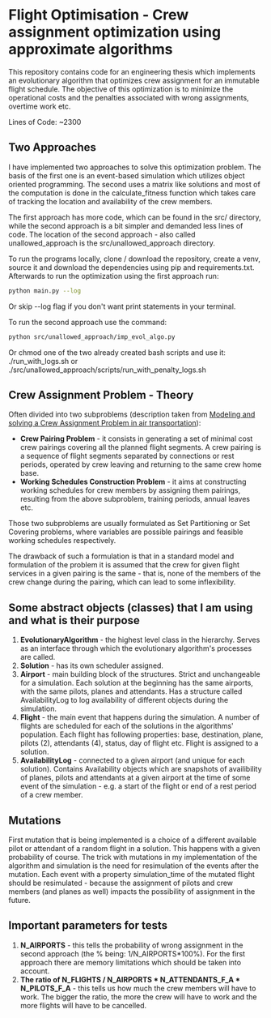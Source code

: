 # Flight Optimisation - Crew assignment optimization using approximate algorithms

This repository contains code for an engineering thesis which implements an evolutionary algorithm that optimizes crew assignment for an immutable flight schedule. The objective of this optimization is to minimize the operational costs and the penalties associated with wrong assignments, overtime work etc.

Lines of Code: ~2300

## Two Approaches

I have implemented two approaches to solve this optimization problem. The basis of the first one is an event-based simulation which utilizes object oriented programming. The second uses a matrix like solutions and most of the computation is done in the calculate_fitness function which takes care of tracking the location and availability of the crew members.

The first approach has more code, which can be found in the src/ directory, while the second approach is a bit simpler and demanded less lines of code. The location of the second approach - also called unallowed_approach is the src/unallowed_approach directory.

To run the programs locally, clone / download the repository, create a venv, source it and download the dependencies using pip and requirements.txt. Afterwards to run the optimization using the first approach run:

```bash
python main.py --log
```

Or skip --log flag if you don't want print statements in your terminal.

To run the second approach use the command:

```bash
python src/unallowed_approach/imp_evol_algo.py 
```

Or chmod one of the two already created bash scripts and use it: ./run_with_logs.sh or ./src/unallowed_approach/scripts/run_with_penalty_logs.sh

## Crew Assignment Problem - Theory

Often divided into two subproblems (description taken from [Modeling and solving a Crew Assignment Problem in air transportation](https://www.sciencedirect.com/science/article/abs/pii/S0377221705003760#:~:text=Introduction%20For%20airline%20companies%2C%20the,costs%20and%20fuel%20consumption%20costs)):

- **Crew Pairing Problem** - it consists in generating a set of minimal cost crew pairings covering all the planned flight segments. A crew pairing is a sequence of flight segments separated by connections or rest periods, operated by crew leaving and returning to the same crew home base.
- **Working Schedules Construction Problem** - it aims at constructing working schedules for crew members by assigning them pairings, resulting from the above subproblem, training periods, annual leaves etc.

Those two subproblems are usually formulated as Set Partitioning or Set Covering problems, where variables are possible pairings and feasible working schedules respectively.

The drawback of such a formulation is that in a standard model and formulation of the problem it is assumed that the crew for given flight services in a given pairing is the same - that is, none of the members of the crew change during the pairing, which can lead to some inflexibility.

## Some abstract objects (classes) that I am using and what is their purpose

1. **EvolutionaryAlgorithm** - the highest level class in the hierarchy. Serves as an interface through which the evolutionary algorithm's processes are called.
2. **Solution** - has its own scheduler assigned.
3. **Airport** - main building block of the structures. Strict and unchangeable for a simulation. Each solution at the beginning has the same airports, with the same pilots, planes and attendants. Has a structure called AvailabilityLog to log availability of different objects during the simulation.
4. **Flight** - the main event that happens during the simulation. A number of flights are scheduled for each of the solutions in the algorithms' population. Each flight has following properties: base, destination, plane, pilots (2), attendants (4), status, day of flight etc. Flight is assigned to a solution.
5. **AvailabilityLog** - connected to a given airport (and unique for each solution). Contains Availability objects which are snapshots of availibility of planes, pilots and attendants at a given airport at the time of some event of the simulation - e.g. a start of the flight or end of a rest period of a crew member.

## Mutations

First mutation that is being implemented is a choice of a different available pilot or attendant of a random flight in a solution. This happens with a given probability of course.
The trick with mutations in my implementation of the algorithm and simulation is the need for resimulation of the events after the mutation. Each event with a property simulation_time of the mutated flight should be resimulated - because the assignment of pilots and crew members (and planes as well) impacts the possibility of assignment in the future.

## Important parameters for tests

1. **N_AIRPORTS** - this tells the probability of wrong assignment in the second approach (the % being: 1/N_AIRPORTS*100%). For the first approach there are memory limitations which should be taken into account.
2. **The ratio of N_FLIGHTS / N_AIRPORTS \* N_ATTENDANTS_F_A \* N_PILOTS_F_A** - this tells us how much the crew members will have to work. The bigger the ratio, the more the crew will have to work and the more flights will have to be cancelled.
